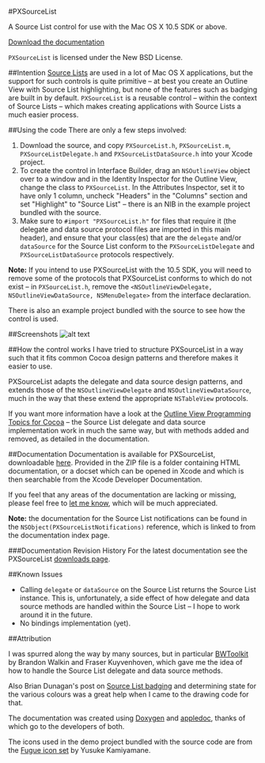 #PXSourceList

A Source List control for use with the Mac OS X 10.5 SDK or above.

[Download the documentation][1]

`PXSourceList` is licensed under the New BSD License.

##Intention
[Source Lists][2] are used in a lot of Mac OS X applications, but the support for such controls is quite primitive – at best you create an Outline View with Source List highlighting, but none of the features such as badging are built in by default. `PXSourceList` is a reusable control – within the context of Source Lists – which makes creating applications with Source Lists a much easier process.

##Using the code
There are only a few steps involved:

 1. Download the source, and copy `PXSourceList.h`, `PXSourceList.m`, `PXSourceListDelegate.h` and `PXSourceListDataSource.h` into your Xcode project.
 2. To create the control in Interface Builder, drag an `NSOutlineView` object over to a window and in the Identity Inspector for the Outline View, change the class to `PXSourceList`. In the Attributes Inspector, set it to have only 1 column, uncheck "Headers" in the "Columns" section and set "Highlight" to "Source List" – there is an NIB in the example project bundled with the source.
 3. Make sure to `#import "PXSourceList.h"` for files that require it (the delegate and data source protocol files are imported in this main header), and ensure that your class(es) that are the `delegate` and/or `dataSource` for the Source List conform to the `PXSourceListDelegate` and `PXSourceListDataSource` protocols respectively.

**Note:** If you intend to use PXSourceList with the 10.5 SDK, you will need to remove some of the protocols that PXSourceList conforms to which do not exist – in `PXSourceList.h`, remove the `<NSOutlineViewDelegate, NSOutlineViewDataSource, NSMenuDelegate>` from the interface declaration.

There is also an example project bundled with the source to see how the control is used.

##Screenshots
![alt text][3]

##How the control works
I have tried to structure PXSourceList in a way such that it fits common Cocoa design patterns and therefore makes it easier to use.

PXSourceList adapts the delegate and data source design patterns, and extends those of the `NSOutlineViewDelegate` and `NSOutlineViewDataSource`, much in the way that these extend the appropriate `NSTableView` protocols.

If you want more information have a look at the [Outline View Programming Topics for Cocoa][4] – the Source List delegate and data source implementation work in much the same way, but with methods added and removed, as detailed in the documentation.

##Documentation
Documentation is available for PXSourceList, downloadable [here][5]. Provided in the ZIP file is a folder containing HTML documentation, or a docset which can be opened in Xcode and which is then searchable from the Xcode Developer Documentation.

If you feel that any areas of the documentation are lacking or missing, please feel free to [let me know][6], which will be much appreciated.

**Note:** the documentation for the Source List notifications can be found in the `NSObject(PXSourceListNotifications)` reference, which is linked to from the documentation index page.

###Documentation Revision History
For the latest documentation see the PXSourceList [downloads page][7].

##Known Issues

  - Calling `delegate` or `dataSource` on the Source List returns the Source List instance. This is, unfortunately, a side effect of how delegate and data source methods are handled within the Source List – I hope to work around it in the future.
  - No bindings implementation (yet).

##Attribution

I was spurred along the way by many sources, but in particular [BWToolkit][8] by Brandon Walkin and Fraser Kuyvenhoven, which gave me the idea of how to handle the Source List delegate and data source methods.

Also Brian Dunagan's post on [Source List badging][9] and determining state for the various colours was a great help when I came to the drawing code for that.

The documentation was created using [Doxygen][10] and [appledoc][11], thanks of which go to the developers of both.

The icons used in the demo project bundled with the source code are from the [Fugue icon set][12] by Yusuke Kamiyamane.


  [1]: http://github.com/Perspx/PXSourceList/downloads
  [2]: http://developer.apple.com/Mac/library/documentation/UserExperience/Conceptual/AppleHIGuidelines/XHIGWindows/XHIGWindows.html#//apple_ref/doc/uid/20000961-CHDDIGDE
  [3]: http://perspx.com/wp-content/uploads/2010/01/pxsourcelist.jpg
  [4]: http://developer.apple.com/mac/library/DOCUMENTATION/Cocoa/Conceptual/OutlineView/Articles/UsingOutlineDataSource.html
  [5]: http://github.com/Perspx/PXSourceList/downloads
  [6]: http://perspx.com/contact
  [7]: http://github.com/Perspx/PXSourceList/downloads
  [8]: http://brandonwalkin.com/bwtoolkit/
  [9]: http://www.bdunagan.com/2008/11/10/cocoa-tutorial-source-list-badges-part-2/
  [10]: http://www.doxygen.org/
  [11]: http://www.gentlebytes.com/freeware/appledoc/
  [12]: http://www.pinvoke.com/